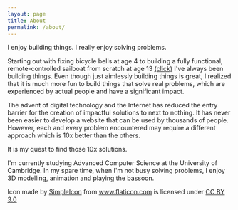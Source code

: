 ```yaml
---
layout: page
title: About
permalink: /about/
---
```


<p>
  I enjoy building things. I really enjoy solving problems.
</p>

<p>
  Starting out with fixing bicycle bells at age 4 to building a fully functional, remote-controlled sailboat from scratch at age 13 <a href="http://s278.photobucket.com/user/Martijn95/Lelievlet/story">(click)</a> I've always been building things. Even though just aimlessly building things is great, I realized that it is much more fun to build things that solve real problems, which are experienced by actual people and have a significant impact.
</p>

<p>
  The advent of digital technology and the Internet has reduced the entry barrier for the creation of impactful solutions to next to nothing. It has never been easier to develop a website that can be used by thousands of people. However, each and every problem encountered may require a different approach which is 10x better than the others.
</p>

<p>
  It is my quest to find those 10x solutions.
</p>


<p>
  I'm currently studying Advanced Computer Science at the University of Cambridge. In my spare time, when I'm not busy solving problems, I enjoy 3D modelling, animation and playing the bassoon.
</p>

<div>Icon made by <a href="http://www.simpleicon.com" title="SimpleIcon">SimpleIcon</a> from <a href="http://www.flaticon.com" title="Flaticon">www.flaticon.com</a> is licensed under <a href="http://creativecommons.org/licenses/by/3.0/" title="Creative Commons BY 3.0">CC BY 3.0</a></div>
